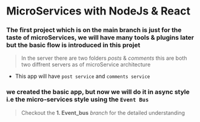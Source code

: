 # MicroServices with NodeJs & React

### The first project which is on the main branch is just for the taste of microServices, we will have many tools & plugins later but the basic flow is introduced in this projet

> In the server there are two folders *posts* & *comments* this are both two diffrent servers as of microService architecture 

- This app will have `post service` and `comments service`

### we created the basic app, but now we will do it in async style i.e the micro-services style using the **`Event Bus`**

> Checkout the **1. Event_bus** *branch* for the detailed understanding